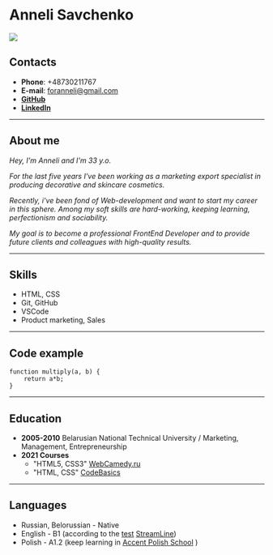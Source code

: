 # **Anneli Savchenko**
![](https://lh3.googleusercontent.com/BPZ0yOvcXGh-wZKHRrSz5pfRLZeg7Q17TTtJnD8j9wfhCH2DTWcsSBEH9mq9ho7jEkvNPzM2rXaf0BST1nfSkMprshX6H9sdYIY-yFMwcB3E6IhJAyrQrovSBOZ4OHAtCepuVf3IxTabT7bucu2f7CcKvIez9Sdta9Hp8MOIA_DIE_bhPm7rmyyZwZ94Ta-Byh5Y_boP0sAKopg81z1l1L7LrvuKuaYOSC0EZRAiT9VyvBHUO0OymtNk9-khoWHLbEwp3tZXMrNaURtb3Ymr6qw74kn9ZrkuhQJtm7s1U79tBsKOr7AQfGgkQozksq5_oCtoffqX3JHBoJeiiNZUyDFjUW00saM6WNy-OszN6WAd2PbumcKYpyyulNFcYWSoINiFXco_Wx_C5KM1FXfLbLjV2Jy7BXnSWtNPVD-5Au01tT8rE3Gp3DOUgDV-N_CeRiFgiK4nUqLlz5PGFg0_UOOCaKPoMLKr_Hfp71CKD5CPngOqeuy43vflur7PabC1mm0SPpg2TGAr9kaZftrKmHDJfTA4JswKamr7wBcSGxGF6Ge47mG6uM1y1ZbQz4mbvJvbgK2XfzZ9tk_vKcUoDTdA3WsrHoOI1StzqSwLiPDDpUED9MBtFOGxEpNBrap8OlEymBrfjTT1hylUsrjqVsDBR1FPH82YPZo0ii-c65h20ZKxxKdevYAluaug5gfAI-H4qa7vA_vvXaH5MZn1N3YC=w217-h223-no?authuser=0)

## **Contacts**
* **Phone**: +48730211767
* **E-mail**: foranneli@gmail.com
* [**GitHub**](https://github.com/Anneli-sf)
* [**LinkedIn**](https://www.linkedin.com/in/anneli-savchenko-b9255b3a/)
***


## **About me**
*Hey, I'm Anneli and I'm 33 y.o.*

*For the last five years I've been working as a marketing export specialist in producing decorative and skincare cosmetics.* 

*Recently, i've been fond of Web-development and want to start my career in this sphere.
Among my soft skills are hard-working, keeping learning, perfectionism and sociability.*

*My goal is to become a professional FrontEnd Developer and to provide future clients and colleagues with high-quality results.* 
***


## **Skills**
* HTML, CSS
* Git, GitHub
* VSCode
* Product marketing, Sales
***

## **Code example**
```
function multiply(a, b) {
    return a*b;
} 
```
***

## **Education**
* **2005-2010** Belarusian National Technical University / Marketing, Management, Entrepreneurship
* **2021 Courses**
    * "HTML5, CSS3" [WebCamedy.ru](https://webcademy.ru/index.html#free)
    * "HTML, CSS" [CodeBasics](https://ru.code-basics.com/languages/html)
***

## **Languages**
* Russian, Belorussian - Native
* English - B1 (according to the [test](https://test.str.by/) [StreamLine](https://str.by/))
* Polish - A1.2 (keep learning in [Accent Polish School](https://polishforforeigners.com/) )



